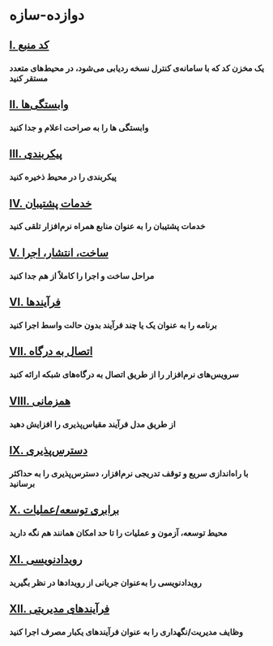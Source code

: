 دوازده-سازه
===================

## [I. کد منبع](./codebase)
### یک مخزن کد که با سامانه‌ی کنترل نسخه ردیابی می‌شود، در محیط‌های متعدد مستقر کنید

## [II. وابستگی‌ها](./dependencies.md)
### وابستگی ها را به صراحت اعلام و جدا کنید

## [III. پیکربندی](./config)
### پیکربندی را در محیط ذخیره کنید

## [IV. خدمات پشتیبان](./backing-services)
### خدمات پشتیبان را به عنوان منابع همراه نرم‌افزار تلقی کنید

## [V. ساخت، انتشار، اجرا](./build-release-run)
### مراحل ساخت و اجرا را کاملاً از هم جدا کنید

## [VI. فرآیندها](./فرایندها)
### برنامه را به عنوان یک یا چند فرآیند بدون حالت واسط اجرا کنید

## [VII. اتصال به درگاه](./port-binding)
### سرویس‌های نرم‌افزار را از طریق اتصال به درگاه‌های شبکه ارائه کنید

## [VIII. همزمانی](./concurrency)
### از طریق مدل فرآیند مقیاس‌پذیری را افزایش دهید

## [IX. دسترس‌پذیری](./disposability)
### با راه‌اندازی سریع و توقف تدریجی نرم‌افزار، دسترس‌پذیری را به حداکثر برسانید

## [X. برابری توسعه/عملیات](./dev-prod-parity)
### محیط توسعه، آزمون و عملیات را تا حد امکان همانند هم نگه دارید

## [XI. رویدادنویسی](./logs)
### رویدادنویسی را به‌عنوان جریانی از رویدادها در نظر بگیرید

## [XII. فرآیندهای مدیریتی](./admin-processes)
### وظایف مدیریت/نگهداری را به عنوان فرآیندهای یکبار مصرف اجرا کنید